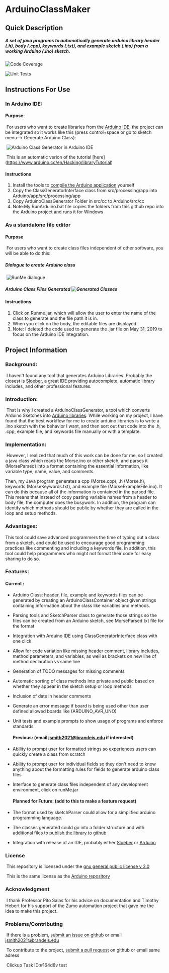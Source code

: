 ﻿# ArduinoClassMaker

## Quick Description

##### A set of java programs to automatically generate arduino library header (.h), body (.cpp), keywords (.txt), and example sketch (.ino) from a working Arduino (.ino) sketch.

![Code Coverage](codeCoverage.PNG)
	
![Unit Tests](UnitTests.PNG)

## Instructions For Use

### In Arduino IDE:

#### 		Purpose:

​		For users who want to create libraries from the [Arduino IDE](https://github.com/arduino/Arduino), the project can be integrated so it works like this (press control+space or go to sketch menu--> Generate Arduino Class):

​	![Arduino Class Generator in Arduino IDE](ArduinoClassGen.gif)

​	This is an automatic verion of the tutorial [here] (https://www.arduino.cc/en/Hacking/libraryTutorial)

#### 	Instructions

 1. Install the tools to [compile the Arduino application](https://github.com/arduino/Arduino/wiki/Building-Arduino) yourself
 2. Copy the ClassGeneratorInterface class from src/processing/app into Arduino/app/src/processing/app
 3. Copy ArduinoClassGenerator Folder in src/cc to  Arduino/src/cc 
 4. Note:My RunArduino.bat  file copies the folders from this github repo into the Arduino project and runs it for Windows

### As a standalone file editor

#### 		Purpose

​		For users who want to create class files independent of other software, you will be able to do this:

##### 					Dialogue to create Arduino class

​			![RunMe dialogue](RunMeDialogue.PNG)

##### 					Arduino Class Files Generated											![Generated Classes](GeneratedClasses.PNG)

#### 	Instructions

1. Click on Runme.jar, which will allow the user to enter the name of the class to generate and the file 	path it is in.
2. When you click on the body, the editable files are displayed.
3. Note: I deleted the code used to generate the .jar file on May 31, 2019 to focus on the Arduino IDE integration.

## Project Information

### **Background:** 

​	I haven't found any tool that generates Arduino Libraries. 	Probably the closest is [Sloeber](http://eclipse.baeyens.it/installAdvice.shtml), a great IDE providing autocomplete, automatic library includes, and other professional features.

### **Introduction:** 

​	That is why I created a ArduinoClassGenerator, a tool which converts Arduino Sketches into [Arduino libraries](https://www.arduino.cc/en/Hacking/LibraryTutorial). While working on my project, I have found that the best workflow for me to create arduino libraries is to write a .ino sketch with the behavior I want, and then sort out that code into the .h, .cpp, example file, and keywords file manually or with a template.

### **Implementation:** 

​	However, I realized that much of this work can be done for me, so I created a java class which reads the Morse.ino or other sketch, and parses it (MorseParsed) into a format containing the essential information, like variable type, name, value, and comments.

Then, my Java program generates a cpp (Morse.cpp), .h (Morse.h), keywords (MorseKeywords.txt), and example file (MorseExampleFile.ino). It can do this because all of the information is contained in the parsed file. This means that instead of copy pasting variable names from a header to body file, the computer does the busywork. In addition, the program can identify which methods should be public by whether they are called in the loop and setup methods.

### **Advantages:** 

This tool could save advanced programmers the time of typing out a class from a sketch, and could be used to encourage good programming practices like commenting and including a keywords file. In addition, this tool could help programmers who might not format their code for easy sharing to do so.

### **Features:** 

#### 	Current :   

- Arduino Class: header, file, example and keywords files can be generated by creating an ArduinoClassContainer object given strings containing information about the class like variables and methods. 

- Parsing tools and SketchParser class to generate those strings so the files can be created from an Arduino sketch, see MorseParsed.txt file for the format

- Integration with Arduino IDE using ClassGeneratorInterface class with one click.

- Allow for code variation like missing header comment, library includes, method parameters, and variables, as well as brackets on new line of method declaration vs same line

- Generation of TODO messages for missing comments

- Automatic sorting of class methods into private and public based on whether they appear in the sketch setup or loop methods

- Inclusion of date in header comments

- Generate an error message if board is being used other than user defined allowed boards like (ARDUINO_AVR_UNO)

- Unit tests and example prompts to show usage of programs and enforce standards

  #### Previous: (email jsmith2021@brandeis.edu if interested)

- Ability to prompt user for formatted strings so experiences users can quickly create a class from scratch

- Ability to prompt user for individual fields so they don't need to know anything about the formatting rules for fields to generate arduino class files

- Interface to generate class files independent of any development environment, click on runMe.jar

  #### Planned for Future: (add to this to make a feature request)

- The format used by sketchParser could allow for a simplified arduino programming language.

- The classes generated could go into a folder structure and with additional files to [publish the library to github](https://github.com/arduino/Arduino/wiki/Library-Manager-FAQ)

- Integration with release of an IDE, probably either [Sloeber](https://eclipse.baeyens.it/) or [Arduino](https://www.arduino.cc/en/Main/Software)

### License

​	This repository is licensed under the [gnu general public license v 3.0](https://www.gnu.org/licenses/gpl-3.0.en.html)

​	This is the same license as the [Arduino repository](https://github.com/arduino/Arduino)

### Acknowledgment

​	I thank Professor Pito Salas for his advice on documentation and Timothy Hebert for his support of the Zumo automation project that gave me the idea to make this project.

### Problems/Contributing

​	If there is a problem, [submit an issue on github](https://help.github.com/en/articles/creating-an-issue) or email jsmith2021@brandeis.edu

​	To contribute to the project, [submit a pull request](https://help.github.com/en/articles/creating-a-pull-request) on github or email same adress

​	Clickup Task ID:#164d8v test
